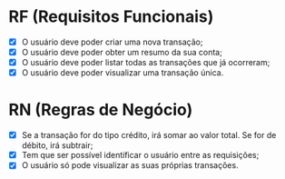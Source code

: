 # RF (Requisitos Funcionais)

- [x] O usuário deve poder criar uma nova transação;
- [x] O usuário deve poder obter um resumo da sua conta;
- [x] O usuário deve poder listar todas as transações que já ocorreram;
- [x] O usuário deve poder visualizar uma transação única.

# RN (Regras de Negócio)

- [x] Se a transação for do tipo crédito, irá somar ao valor total. Se for de débito, irá subtrair;
- [x] Tem que ser possível identificar o usuário entre as requisições;
- [x] O usuário só pode visualizar as suas próprias transações.